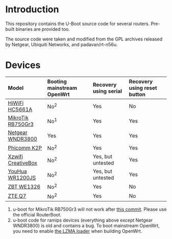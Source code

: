 Introduction
============

This repository contains the U-Boot source code for several routers. Pre-built
binaries are provided too.

The source code were taken and modified from the GPL archives released by
Netgear, Ubiquiti Networks, and padavan/rt-n56u.

Devices
=======
| Model | Booting mainstream OpenWrt | Recovery using serial  | Recovery using reset button |
|:--- | :--- | :--- | :--- |
| [HiWiFi HC5661A](HiWiFi-HC5661A/HiWiFi-HC5661A.bin?raw=true) | No<sup>2</sup> | Yes | No |
| [MikroTik RB750Gr3](MikroTik-RB750Gr3/MikroTik-RB750Gr3.bin?raw=true) | No<sup>1</sup> | Yes | Yes |
| [Netgear WNDR3800](Netgear-WNDR3800/Netgear-WNDR3800.bin?raw=true) | Yes | Yes | Yes |
| [Phicomm K2P](Phicomm-K2P/Phicomm-K2P.bin?raw=true) | No<sup>2</sup> | Yes | Yes |
| [Xzwifi CreativeBox](Xzwifi-CreativeBox/Xzwifi-CreativeBox.bin?raw=true) | No<sup>2</sup> | Yes, but untested | Yes |
| [YouHua WR1200JS](YouHua-WR1200JS/YouHua-WR1200JS.bin?raw=true) | No<sup>2</sup> | Yes, but untested | Yes |
| [ZBT WE1326](ZBT-WE1326/ZBT-WE1326.bin?raw=true) | No<sup>2</sup> | Yes | No |
| [ZTE Q7](ZTE-Q7/ZTE-Q7.bin?raw=true) | No<sup>2</sup> | Yes | No |

1. u-boot for MikroTik RB750Gr3 will not work after [this commit](https://github.com/openwrt/openwrt/commit/52f2d7d2a9dc3e142bb957462a30806eb5cebaf4). Please use the official RouterBoot.
2. u-boot code for ramips devices (everything above except Netgear WNDR3800) is old and contains a bug. To boot mainstream OpenWrt, you need to enable [the LZMA loader](https://github.com/openwrt/openwrt/commit/ad19751edc21ae713bd95df6b93be64bd1e0c612) when building OpenWrt.
